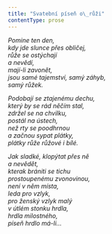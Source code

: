 ```yaml
---
title: "Svatební píseň o\_růži"
contentType: prose
---
```


<section>

_Pomine ten den,  
kdy jde slunce přes obličej,  
růže se ostýchají  
a nevědí,  
mají-li zavonět,  
jsou samé tajemství, samý záhyb,  
samý růžek._

</section>

<section>

_Podobají se ztajenému dechu,  
který by se rád něčím stal,  
zdržel se na chvilku,  
postál na ústech,  
než rty se poodhrnou  
a začnou sypat plátky,  
plátky růže růžové i bílé._

</section>

<section>

_Jak sladké, klopýtat přes ně  
a nevědět,  
kterak brániti se tichu  
prostoupenému zvonovinou,  
není v něm místa,  
leda pro vzlyk,  
pro ženský vzlyk malý  
v útlém stonku hrdla,  
hrdla milostného,  
píseň hrdlo má-li…_

</section>
